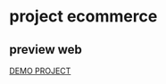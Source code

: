 # project ecommerce

## preview web

[DEMO PROJECT]( https://yuda25.github.io/bootstrap_ecommerce/)
